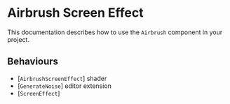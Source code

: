 # Airbrush Screen Effect

This documentation describes how to use the `Airbrush` component in your project.

## Behaviours

- [`AirbrushScreenEffect`] shader
- [`GenerateNoise`] editor extension
- [`ScreenEffect`]

